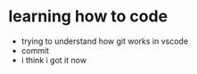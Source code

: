 # learning how to code
- trying to understand how git works in vscode
- commit
- i think i got it now
